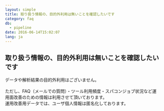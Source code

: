 ```yaml
---
layout: simple
title: 取り扱う情報の、目的外利用は無いことを確認したいです
category: faq
db:
  - pipeline
date: 2016-06-14T15:02:07
lang: ja
---
```


## 取り扱う情報の、目的外利用は無いことを確認したいです

データや解析結果の目的外利用はございません。<br><br>ただし、FAQ（メールでの質問）・ツール利用頻度・スパコンジョブ状況など運用面改善のための情報は利用させて頂いております。<br>運用改善用データでは、ユーザ個人情報は匿名化しております。